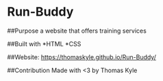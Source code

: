 # Run-Buddy

##Purpose
a website that offers training services 

##Built with
*HTML
*CSS

##Website:
https://thomaskyle.github.io/Run-Buddy/

##Contribution
Made with <3 by Thomas Kyle
